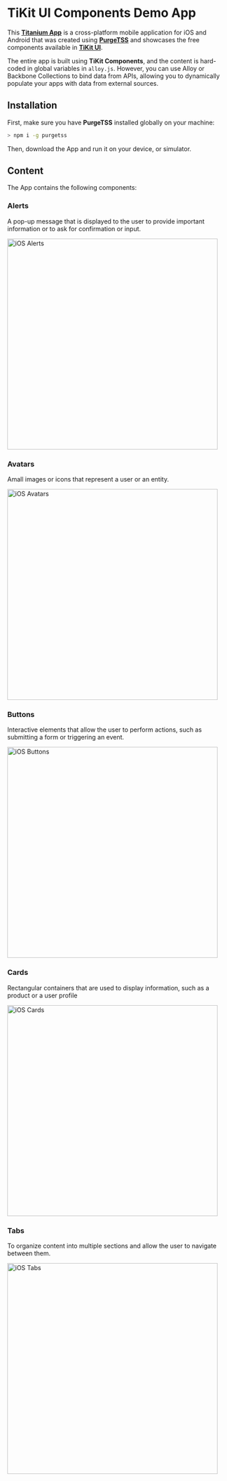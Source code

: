 # TiKit UI Components Demo App

This [**Titanium App**](https://titaniumsdk.com) is a cross-platform mobile application for iOS and Android that was created using [**PurgeTSS**](https://purgetss.com) and showcases the free components available in [**TiKit UI**](https://purgetss.com/tikit/).

The entire app is built using **TiKit Components**, and the content is hard-coded in global variables in `alloy.js`. However, you can use Alloy or Backbone Collections to bind data from APIs, allowing you to dynamically populate your apps with data from external sources.

## Installation

First, make sure you have **PurgeTSS** installed globally on your machine:
```bash
> npm i -g purgetss
```

Then, download the App and run it on your device, or simulator.

## Content
The App contains the following components:

### Alerts

A pop-up message that is displayed to the user to provide important information or to ask for confirmation or input.

<img src="./purgetss/images/1. alerts.png" width="480" alt="iOS Alerts">

### Avatars

Amall images or icons that represent a user or an entity.

<img src="./purgetss/images/2. avatars.png" width="480" alt="iOS Avatars">

### Buttons

Interactive elements that allow the user to perform actions, such as submitting a form or triggering an event.

<img src="./purgetss/images/3. buttons.png" width="480" alt="iOS Buttons">

### Cards

Rectangular containers that are used to display information, such as a product or a user profile

<img src="./purgetss/images/4. cards.png" width="480" alt="iOS Cards">

### Tabs

To organize content into multiple sections and allow the user to navigate between them.

<img src="./purgetss/images/5. tabs.png" width="480" alt="iOS Tabs">
